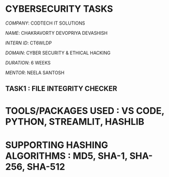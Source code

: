 # CYBERSECURITY TASKS
*COMPANY*: CODTECH IT SOLUTIONS

*NAME*: CHAKRAVORTY DEVOPRIYA DEVASHISH

*INTERN ID*: CT6WLDP

*DOMAIN*: CYBER SECURITY & ETHICAL HACKING

*DURATION*: 6 WEEKS

*MENTOR*: NEELA SANTOSH

## TASK1 : FILE INTEGRITY CHECKER

# TOOLS/PACKAGES USED : VS CODE, PYTHON, STREAMLIT, HASHLIB

# SUPPORTING HASHING ALGORITHMS : MD5, SHA-1, SHA-256, SHA-512 
